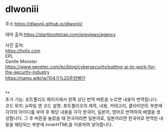 # dlwoniii

주소:https://dlwonii.github.io/dlwoniii/

테마 출처:https://startbootstrap.com/previews/agency

사진 출처:<br>https://holix.com<br>
        EPL<br>
        Gentle Monster<br>
        https://www.genetec.com/ko/blog/cybersecurity/putting-ai-to-work-for-the-security-industry<br>
        https://namu.wiki/w/104기%20훈련병단<br><br>

**<br>
추가 기능: 포트폴리오 페이지에서 왼쪽 상단 번역 버튼을 누르면 내용이 번역됩니다.<br>
코드 위치: js파일 맨
코드 설명: 포트폴리오의 제목, 내용, 카테고리, 클라이언트 부분에 각각의 아이디를 부여 후 해당 내용을 각각 한국어, 일본어, 영어로 번역하여 배열을 생성합니다. 그 후 버튼을 눌렀을 때 한국어라면 일본어로, 일본어라면 한국어로 번역된 내용을 해당되는 부분에 innerHTML을 이용하여 넣어줍니다.<br>
